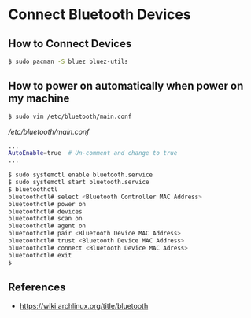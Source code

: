 # Connect Bluetooth Devices

## How to Connect Devices

```sh
$ sudo pacman -S bluez bluez-utils
```

## How to power on automatically when power on my machine

```sh
$ sudo vim /etc/bluetooth/main.conf
```

*/etc/bluetooth/main.conf*
```sh
...
AutoEnable=true  # Un-comment and change to true
...
```

```sh
$ sudo systemctl enable bluetooth.service
$ sudo systemctl start bluetooth.service
$ bluetoothctl
bluetoothctl# select <Bluetooth Controller MAC Address>
bluetoothctl# power on
bluetoothctl# devices
bluetoothctl# scan on
bluetoothctl# agent on
bluetoothctl# pair <Bluetooth Device MAC Address>
bluetoothctl# trust <Bluetooth Device MAC Address>
bluetoothctl# connect <Bluetooth Device MAC Adress>
bluetoothctl# exit
$ 
```

## References

- https://wiki.archlinux.org/title/bluetooth

